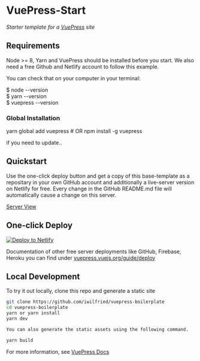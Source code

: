 # VuePress-Start

*Starter template for a [VuePress](https://vuepress.vuejs.org) site*  

## Requirements  

Node >= 8, Yarn and VuePress should be installed before you start. We also need a free Github and Netlify account to follow this example.  

You can check that on your computer in your terminal: 

$ node --version  
$ yarn --version  
$ vuepress --version


### Global Installation

yarn global add vuepress # OR npm install -g vuepress  


if you need to update..

## Quickstart 

Use the one-click deploy button and get a copy of this base-template as a repositary in your own GitHub account and additionally
a live-server version on Netlify for free. Every change in the GitHub README.md file will automatically cause a change 
on this server.

[Server View](https://nifty-williams-038c26.netlify.com/)

## One-click Deploy

[![Deploy to Netlify](https://www.netlify.com/img/deploy/button.svg)](https://app.netlify.com/start/deploy?repository=https://github.com/iwilfried/vuepress-boilerplate)

Documentation of other free server deployments like GitHub, Firebase, Heroku you can find under 
[vuepress.vuejs.org/guide/deploy](https://vuepress.vuejs.org/guide/deploy.html)

## Local Development

To try it out locally, clone this repo and generate a static site

```bash
git clone https://github.com/iwilfried/vuepress-boilerplate
cd vuepress-boilerplate
yarn or yarn install
yarn dev

You can also generate the static assets using the following command.

yarn build
```

For more information, see [VuePress Docs](https://vuepress.vuejs.org)

